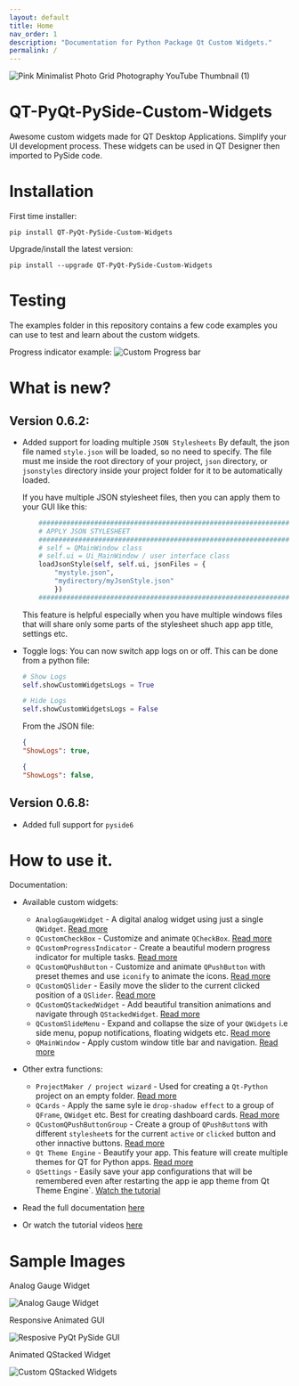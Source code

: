 ```yaml
---
layout: default
title: Home
nav_order: 1
description: "Documentation for Python Package Qt Custom Widgets."
permalink: /
---
```


![Pink Minimalist Photo Grid Photography YouTube Thumbnail (1)](https://github.com/KhamisiKibet/Docs-QT-PyQt-PySide-Custom-Widgets/assets/82152373/a222096a-742e-42b4-ad72-15a99db6bfe2)

# QT-PyQt-PySide-Custom-Widgets
Awesome custom widgets made for QT Desktop Applications. Simplify your UI development process. These widgets can be used in QT Designer then imported to PySide code.

# Installation 
First time installer:
```
pip install QT-PyQt-PySide-Custom-Widgets
```

Upgrade/install the latest version:
```
pip install --upgrade QT-PyQt-PySide-Custom-Widgets
```

# Testing
The examples folder in this repository contains a few code examples you can use to test and learn about the custom widgets.

Progress indicator example:
![Custom Progress bar](https://github.com/KhamisiKibet/Docs-QT-PyQt-PySide-Custom-Widgets/blob/main/images/Screenshot.png?raw=true)

# What is new?
## Version 0.6.2:
- Added support for loading multiple ``JSON Stylesheets``
    By default, the json file named ``style.json`` will be loaded, so no need to specify. The file must me inside the root directory of your project, ``json`` directory, or ``jsonstyles`` directory inside your project folder for it to be automatically loaded.
    
    If you have multiple JSON stylesheet files, then you can apply them to your GUI like this:
    ```python
        ########################################################################
        # APPLY JSON STYLESHEET
        ########################################################################
        # self = QMainWindow class
        # self.ui = Ui_MainWindow / user interface class
        loadJsonStyle(self, self.ui, jsonFiles = {
            "mystyle.json",
            "mydirectory/myJsonStyle.json"
            })
        ########################################################################
    ```
    This feature is helpful especially when you have multiple windows files that will share only some parts of the stylesheet shuch app app title, settings etc.
    
- Toggle logs:
    You can now switch app logs on or off.
    This can be done from a python file:
    ```python
    # Show Logs
    self.showCustomWidgetsLogs = True
    ```
    ```python
    # Hide Logs
    self.showCustomWidgetsLogs = False
    ```
    From the JSON file:
    ```json
    {
    "ShowLogs": true,
    ```
    ```json
    {
    "ShowLogs": false,
    ```

## Version 0.6.8:
- Added full support for `pyside6`

# How to use it.

Documentation:

- Available custom widgets:
    - `AnalogGaugeWidget` - A digital analog widget using just a single `QWidget`. [Read more](docs/custom-analog-gauge)
    - `QCustomCheckBox` - Customize and animate `QCheckBox`. [Read more](docs/widgets/qt-custom-qcheckbox)
    - `QCustomProgressIndicator` - Create a beautiful modern progress indicator for multiple tasks. [Read more](docs/widgets/custom-progress-bar)
    - `QCustomQPushButton` - Customize and animate `QPushButton` with preset themes and use `iconify` to animate the icons. [Read more](docs/widgets/customize-qpushbutton)
    - `QCustomQSlider` - Easily move the slider to the current clicked position of a `QSlider`. [Read more](docs/widgets/qt-custom-qslider)
    - `QCustomQStackedWidget` - Add beautiful transition animations and navigate through `QStackedWidget`. [Read more](docs/widgets/customize-qstacked-widgets)
    - `QCustomSlideMenu` - Expand and collapse the size of your `QWidgets` i.e side menu, popup notifications, floating widgets etc. [Read more](docs/widgets/custom-slide-menu-widgets)
    - `QMainWindow` - Apply custom window title bar and navigation. [Read more](docs/widgets/customize-qmainwindow)

- Other extra functions:
    - `ProjectMaker / project wizard` - Used for creating a `Qt-Python` project on an empty folder. [Read more](docs/other-functions/project-maker)
    - `QCards` - Apply the same syle ie `drop-shadow effect` to a group of `QFrame`, `QWidget` etc. Best for creating dashboard cards. [Read more](docs/other-functions/qt-cards)
    - `QCustomQPushButtonGroup` - Create a group of `QPushButton`s with different `stylesheet`s for the current `active` or `clicked` button and other innactive buttons. [Read more](docs/other-functions/qpushbutton-group)
    - `Qt Theme Engine` - Beautify your app. This feature will create multiple themes for QT for Python apps. [Read more](docs/other-functions/qt-theme-engine)
    - `QSettings` - Easily save your app configurations that will be remembered even after restarting the app ie app theme from Qt Theme Engine`. [Watch the tutorial](https://youtu.be/mkBwInKhBsA)

- Read the full documentation [here]() 

- Or watch the tutorial videos [here](https://www.youtube.com/watch?v=21Qt9p_F7Ts&list=PLJ8t3BKaQLhPKj9Mx08WAwvz7TGskefbK)

# Sample Images
Analog Gauge Widget

![Analog Gauge Widget](https://github.com/KhamisiKibet/Docs-QT-PyQt-PySide-Custom-Widgets/blob/main/images/analog_qt_widget.png?raw=true)

Responsive Animated GUI

![Resposive PyQt PySide GUI](https://github.com/KhamisiKibet/Docs-QT-PyQt-PySide-Custom-Widgets/blob/main/images/responsive-qt-gui-python-intarface.png?raw=true)

Animated QStacked Widget

![Custom QStacked Widgets](https://github.com/KhamisiKibet/Docs-QT-PyQt-PySide-Custom-Widgets/blob/main/images/qstacked.png?raw=true)

